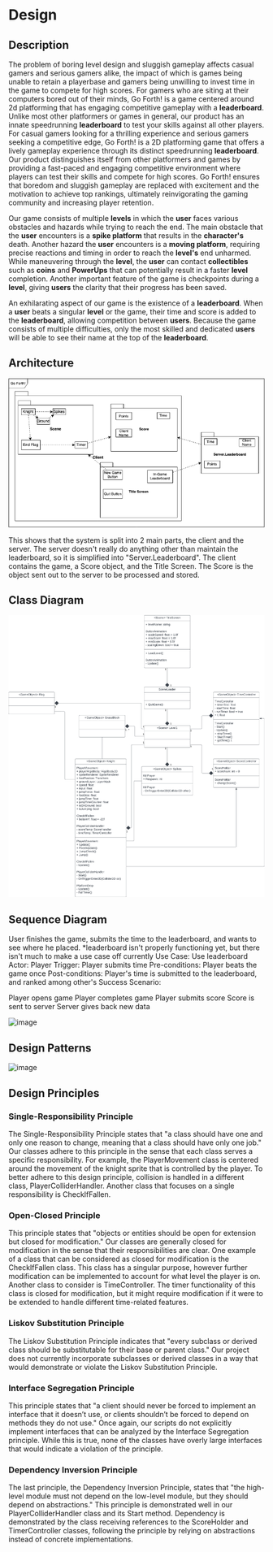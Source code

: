 # Design

## Description
<p>The problem of boring level design and sluggish gameplay affects casual gamers and serious gamers alike, the impact of which is games being unable to retain a playerbase and gamers being unwilling to invest time in the game to compete for high scores. For gamers who are siting at their computers bored out of their minds, Go Forth! is a game centered around 2d platforming that has engaging competitive gameplay with a <b>leaderboard</b>. Unlike most other platformers or games in general, our product has an innate speedrunning <b>leaderboard</b> to test your skills against all other players. For casual gamers looking for a thrilling experience and serious gamers seeking a competitive edge, Go Forth! is a 2D platforming game that offers a lively gameplay experience through its distinct speedrunning <b>leaderboard</b>. Our product distinguishes itself from other platformers and games by providing a fast-paced and engaging competitive environment where players can test their skills and compete for high scores. Go Forth! ensures that boredom and sluggish gameplay are replaced with excitement and the motivation to achieve top rankings, ultimately reinvigorating the gaming community and increasing player retention.
</p>

<p>Our game consists of multiple <b>levels</b> in which the <b>user</b> faces various obstacles and hazards while trying to reach the end. The main obstacle that the <b>user</b> encounters is a <b>spike platform</b> that results in the <b>character's</b> death. Another hazard the <b>user</b> encounters is a <b>moving platform</b>, requiring precise reactions and timing in order to reach the <b>level's</b> end unharmed. While maneuvering through the <b>level</b>, the <b>user</b> can contact <b>collectibles</b> such as <b>coins</b> and <b>PowerUps</b> that can potentially result in a faster <b>level</b> completion. Another important feature of the game is checkpoints during a <b>level</b>, giving <b>users</b> the clarity that their progress has been saved.
</p>

<p>An exhilarating aspect of our game is the existence of a <b>leaderboard</b>. When a <b>user</b> beats a singular <b>level</b> or the game, their time and score is added to the <b>leaderboard</b>, allowing competition between <b>users</b>. Because the game consists of multiple difficulties, only the most skilled and dedicated <b>users</b> will be able to see their name at the top of the <b>leaderboard</b>. 
</p>

## Architecture
![](https://github.com/jim245/cs386team1/blob/main/Deliverables/D.5%20Architecture.png)

This shows that the system is split into 2 main parts, the client and the server. The server doesn't really do anything other than maintain the leaderboard, so it is simplified into "Server.Leaderboard". The client contains the game, a Score object, and the Title Screen. The Score is the object sent out to the server to be processed and stored.

## Class Diagram

![alt text](https://github.com/jim245/cs386team1/blob/main/Deliverables/Design%20Class%20Diagram.png?raw=true)

## Sequence Diagram
User finishes the game, submits the time to the leaderboard, and wants to see where he placed. 
*leaderboard isn't properly functioning yet, but there isn't much to make a use case off currently
Use Case: Use leaderboard
Actor: Player
Trigger: Player submits time
Pre-conditions: Player beats the game once
Post-conditions: Player's time is submitted to the leaderboard, and ranked among other's
Success Scenario:

Player opens game
Player completes game
Player submits score
Score is sent to server
Server gives back new data

![image](https://github.com/jim245/cs386team1/assets/93413915/c414625b-b7c2-4479-b9bc-d8f584ea7c6c)

## Design Patterns
<img width="149" alt="image" src="https://github.com/jim245/cs386team1/assets/102444687/988c3ecc-0db4-475a-a53a-5ff8bb140210">


## Design Principles
### Single-Responsibility Principle
<p>The Single-Responsibility Principle states that "a class should have one and only one reason to change, meaning that a class should have only one job." Our classes adhere to this principle in the sense that each class serves a specific responsibility. For example, the PlayerMovement class is centered around the movement of the knight sprite that is controlled by the player. To better adhere to this design principle, collision is handled in a different class, PlayerColliderHandler. Another class that focuses on a single responsibility is CheckIfFallen.</p>

### Open-Closed Principle
<p>This principle states that "objects or entities should be open for extension but closed for modification." Our classes are generally closed for modification in the sense that their responsibilities are clear. One example of a class that can be considered as closed for modification is the CheckIfFallen class. This class has a singular purpose, however further modification can be implemented to account for what level the player is on. Another class to consider is TimeController. The timer functionality of this class is closed for modification, but it might require modification if it were to be extended to handle different time-related features.</p>

### Liskov Substitution Principle
<p>The Liskov Substitution Principle indicates that "every subclass or derived class should be substitutable for their base or parent class." Our project does not currently incorporate subclasses or derived classes in a way that would demonstrate or violate the Liskov Substitution Principle.</p>

### Interface Segregation Principle
<p>This principle states that "a client should never be forced to implement an interface that it doesn’t use, or clients shouldn’t be forced to depend on methods they do not use." Once again, our scripts do not explicitly implement interfaces that can be analyzed by the Interface Segregation principle. While this is true, none of the classes have overly large interfaces that would indicate a violation of the principle.</p>

### Dependency Inversion Principle
<p>The last principle, the Dependency Inversion Principle, states that "the high-level module must not depend on the low-level module, but they should depend on abstractions." This principle is demonstrated well in our PlayerColliderHandler class and its Start method. Dependency is demonstrated by the class receiving references to the ScoreHolder and TimerController classes, following the principle by relying on abstractions instead of concrete implementations.</p>
